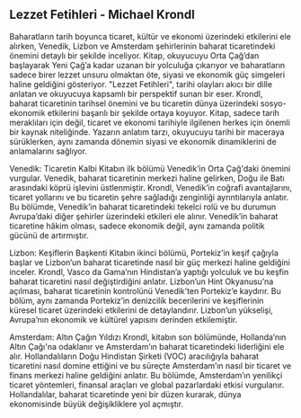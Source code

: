 ## Lezzet Fetihleri - Michael Krondl

Baharatların tarih boyunca ticaret, kültür ve ekonomi üzerindeki etkilerini ele alırken, Venedik, Lizbon ve Amsterdam şehirlerinin baharat ticaretindeki önemini detaylı bir şekilde inceliyor. Kitap, okuyucuyu Orta Çağ’dan başlayarak Yeni Çağ’a kadar uzanan bir yolculuğa çıkarıyor ve baharatların sadece birer lezzet unsuru olmaktan öte, siyasi ve ekonomik güç simgeleri haline geldiğini gösteriyor. "Lezzet Fetihleri", tarihi olayları akıcı bir dille anlatan ve okuyucuya kapsamlı bir perspektif sunan bir eser. Krondl, baharat ticaretinin tarihsel önemini ve bu ticaretin dünya üzerindeki sosyo-ekonomik etkilerini başarılı bir şekilde ortaya koyuyor. Kitap, sadece tarih meraklıları için değil, ticaret ve ekonomi tarihiyle ilgilenen herkes için önemli bir kaynak niteliğinde. Yazarın anlatım tarzı, okuyucuyu tarihi bir maceraya sürüklerken, aynı zamanda dönemin siyasi ve ekonomik dinamiklerini de anlamalarını sağlıyor.

Venedik: Ticaretin Kalbi
Kitabın ilk bölümü Venedik’in Orta Çağ'daki önemini vurgular. Venedik, baharat ticaretinin merkezi haline gelirken, Doğu ile Batı arasındaki köprü işlevini üstlenmiştir. Krondl, Venedik’in coğrafi avantajlarını, ticaret yollarını ve bu ticaretin şehre sağladığı zenginliği ayrıntılarıyla anlatır. Bu bölümde, Venedik’in baharat ticaretindeki tekelci rolü ve bu durumun Avrupa’daki diğer şehirler üzerindeki etkileri ele alınır. Venedik’in baharat ticaretine hâkim olması, sadece ekonomik değil, aynı zamanda politik gücünü de artırmıştır.

Lizbon: Keşiflerin Başkenti
Kitabın ikinci bölümü, Portekiz’in keşif çağıyla başlar ve Lizbon’un baharat ticaretinde nasıl bir güç merkezi haline geldiğini inceler. Krondl, Vasco da Gama’nın Hindistan’a yaptığı yolculuk ve bu keşfin baharat ticaretini nasıl değiştirdiğini anlatır. Lizbon’un Hint Okyanusu’na açılması, baharat ticaretinin kontrolünü Venedik’ten Portekiz’e kaydırır. Bu bölüm, aynı zamanda Portekiz’in denizcilik becerilerini ve keşiflerinin küresel ticaret üzerindeki etkilerini de detaylandırır. Lizbon’un yükselişi, Avrupa’nın ekonomik ve kültürel yapısını derinden etkilemiştir.

Amsterdam: Altın Çağın Yıldızı
Krondl, kitabın son bölümünde, Hollanda’nın Altın Çağı'na odaklanır ve Amsterdam’ın baharat ticaretindeki liderliğini ele alır. Hollandalıların Doğu Hindistan Şirketi (VOC) aracılığıyla baharat ticaretini nasıl domine ettiğini ve bu süreçte Amsterdam’ın nasıl bir ticaret ve finans merkezi haline geldiğini anlatır. Bu bölümde, Amsterdam’ın yenilikçi ticaret yöntemleri, finansal araçları ve global pazarlardaki etkisi vurgulanır. Hollandalılar, baharat ticaretinde yeni bir düzen kurarak, dünya ekonomisinde büyük değişikliklere yol açmıştır.